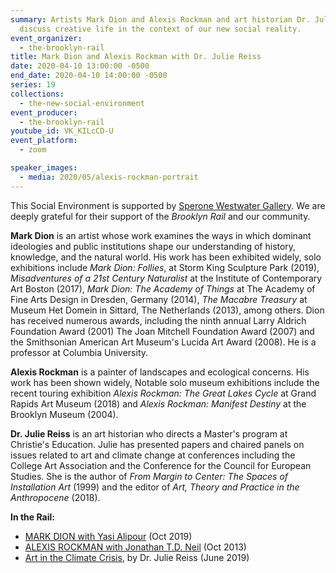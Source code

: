 ```yaml
---
summary: Artists Mark Dion and Alexis Rockman and art historian Dr. Julie Reiss
  discuss creative life in the context of our new social reality.
event_organizer:
  - the-brooklyn-rail
title: Mark Dion and Alexis Rockman with Dr. Julie Reiss
date: 2020-04-10 13:00:00 -0500
end_date: 2020-04-10 14:00:00 -0500
series: 19
collections:
  - the-new-social-environment
event_producer:
  - the-brooklyn-rail
youtube_id: VK_KILcCD-U
event_platform:
  - zoom

speaker_images:
  - media: 2020/05/alexis-rockman-portrait
---
```




This Social Environment is supported by  [Sperone Westwater Gallery](https://www.speronewestwater.com/). We are deeply grateful for their support of the _Brooklyn Rail_ and our community.

**Mark Dion**  is an artist whose work examines the ways in which dominant ideologies and public institutions shape our understanding of history, knowledge, and the natural world. His work has been exhibited widely, solo exhibitions include *Mark Dion: Follies*, at Storm King Sculpture Park (2019), *Misadventures of a 21st Century Naturalist* at the Institute of Contemporary Art Boston (2017), *Mark Dion: The Academy of Things* at The Academy of Fine Arts Design in Dresden, Germany (2014), *The Macabre Treasury* at Museum Het Domein in Sittard, The Netherlands (2013), among others. Dion has received numerous awards, including the ninth annual Larry Aldrich Foundation Award (2001) The Joan Mitchell Foundation Award (2007) and the Smithsonian American Art Museum's Lucida Art Award (2008). He is a professor at Columbia University.

**Alexis Rockman**  is a painter of landscapes and ecological concerns. His work has been shown widely, Notable solo museum exhibitions include the recent touring exhibition *Alexis Rockman: The Great Lakes Cycle* at Grand Rapids Art Museum (2018) and *Alexis Rockman: Manifest Destiny* at the Brooklyn Museum (2004).

**Dr. Julie Reiss** is an art historian who directs a Master's program at Christie's Education. Julie has presented papers and chaired panels on issues related to art and climate change at conferences including the College Art Association and the Conference for the Council for European Studies. She is the author of  _From Margin to Center: The Spaces of Installation Art_  (1999) and the editor of  _Art, Theory and Practice in the Anthropocene_  (2018).

**In the Rail:**

-   [MARK DION with Yasi Alipour](https://brooklynrail.org/2019/10/art/MARK-DION-with-Yasi-Alipour) (Oct 2019)
-   [ALEXIS ROCKMAN with Jonathan T.D. Neil](https://brooklynrail.org/2013/10/art/alexis-rockman-with-jonathan-t-d-neil) (Oct 2013)
-   [Art in the Climate Crisis](https://brooklynrail.org/2019/06/editorsmessage/Art-in-the-Climate-Crisis), by Dr. Julie Reiss (June 2019)
